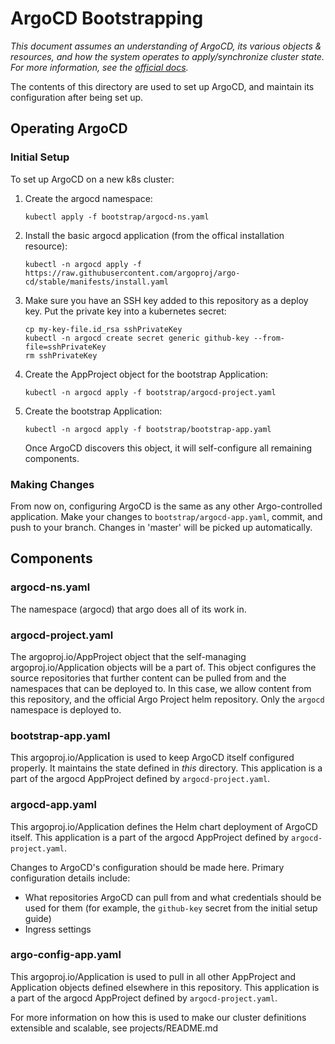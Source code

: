 # ArgoCD Bootstrapping

_This document assumes an understanding of ArgoCD, its various objects & resources, and how the system operates to apply/synchronize cluster state. For more information, see the [official docs](https://argoproj.github.io/argo-cd/)._

The contents of this directory are used to set up ArgoCD, and maintain its configuration after being set up.

## Operating ArgoCD

### Initial Setup

To set up ArgoCD on a new k8s cluster:

1. Create the argocd namespace:
    ```
    kubectl apply -f bootstrap/argocd-ns.yaml
    ```
1. Install the basic argocd application (from the offical installation resource):
    ```
    kubectl -n argocd apply -f https://raw.githubusercontent.com/argoproj/argo-cd/stable/manifests/install.yaml
    ```
1. Make sure you have an SSH key added to this repository as a deploy key. Put the private key into a kubernetes secret:
    ```
    cp my-key-file.id_rsa sshPrivateKey
    kubectl -n argocd create secret generic github-key --from-file=sshPrivateKey
    rm sshPrivateKey
    ```
1. Create the AppProject object for the bootstrap Application:
    ```
    kubectl -n argocd apply -f bootstrap/argocd-project.yaml
    ```
1. Create the bootstrap Application:
    ```
    kubectl -n argocd apply -f bootstrap/bootstrap-app.yaml
    ```
    Once ArgoCD discovers this object, it will self-configure all remaining components.

### Making Changes

From now on, configuring ArgoCD is the same as any other Argo-controlled application.
Make your changes to `bootstrap/argocd-app.yaml`, commit, and push to your branch.
Changes in 'master' will be picked up automatically.

## Components

### argocd-ns.yaml

The namespace (argocd) that argo does all of its work in.

### argocd-project.yaml

The argoproj.io/AppProject object that the self-managing argoproj.io/Application objects will be a part of.
This object configures the source repositories that further content can be pulled from and the namespaces that can be deployed to.
In this case, we allow content from this repository, and the official Argo Project helm repository. Only the `argocd` namespace is deployed to.

### bootstrap-app.yaml

This argoproj.io/Application is used to keep ArgoCD itself configured properly. It maintains the state defined in _this_ directory. This application is a part of the argocd AppProject defined by `argocd-project.yaml`.

### argocd-app.yaml

This argoproj.io/Application defines the Helm chart deployment of ArgoCD itself. This application is a part of the argocd AppProject defined by `argocd-project.yaml`.

Changes to ArgoCD's configuration should be made here. Primary configuration details include:
  - What repositories ArgoCD can pull from and what credentials should be used for them (for example, the `github-key` secret from the initial setup guide)
  - Ingress settings

### argo-config-app.yaml

This argoproj.io/Application is used to pull in all other AppProject and Application objects defined elsewhere in this repository. This application is a part of the argocd AppProject defined by `argocd-project.yaml`.

For more information on how this is used to make our cluster definitions extensible and scalable, see projects/README.md
